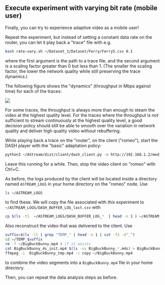 ## Execute experiment with varying bit rate (mobile user)

Finally, you can try to experience adaptive video as a mobile user!


Repeat the experiment, but instead of setting a constant data rate on the router, you can let it play back a "trace" file with e.g. 


```bash
bash rate-vary.sh ~/Dataset_1/Dataset/Ferry/Ferry5.csv 0.1
```

where the first argument is the path to a trace file, and the second argument is a scaling factor greater than 0 but less than 1. (The smaller the scaling factor, the lower the network quality while still preserving the trace dynamics.)


The following figure shows the "dynamics" (throughput in Mbps against time) for each of the traces:

![](https://witestlab.poly.edu/blog/content/images/2022/04/nyc-traces.png)

For some traces, the throughput is always more than enough to steam the video at the highest quality level. For the traces where the throughput is *not* sufficient to stream continuously at the highest quality level, a good decision policy should still be able to smooth over the variation in network quality and deliver high quality video without rebuffering.

While playing back a trace on the "router", on the client ("romeo"), start the DASH player with the "basic" adaptation policy:

```bash
python3 ~/AStream/dist/client/dash_client.py -m http://192.168.1.2/media/BigBuckBunny/4sec/BigBuckBunny_4s.mpd -p 'basic' -d
```

Leave this running for a while. Then, stop the video client on "romeo" with Ctrl+C.

As before, the logs produced by the client will be located inside a directory named `ASTREAM_LOGS` in your home directory on the "romeo" node. Use 

```bash
ls ~/ASTREAM_LOGS
```


to find these. We will copy the file associated with _this_ experiment to `~/ASTREAM_LOGS/DASH_BUFFER_LOG_last.csv` with


```bash
cp $(ls -t1  ~/ASTREAM_LOGS/DASH_BUFFER_LOG_*  | head -n 1 ) ~/ASTREAM_LOGS/DASH_BUFFER_LOG-last.csv
```

Also reconstruct the video that was delivered to the client. Use

```bash
suffix=$(ls -lt | grep "TEMP_" | head -n 1 | cut -f2 -d"_")
cd ~/TEMP_$suffix
rm -f ~/BigBuckBunny.mp4 # if it exists
cat BigBuckBunny_4s_init.mp4 $(ls -vx BigBuckBunny_*.m4s) > BigBuckBunny_tmp.mp4
ffmpeg -i  BigBuckBunny_tmp.mp4 -c copy ~/BigBuckBunny.mp4
```

to combine the video segments into a `BigBuckBunny.mp4` file in your home directory.

Then, you can repeat the data analysis steps as before.